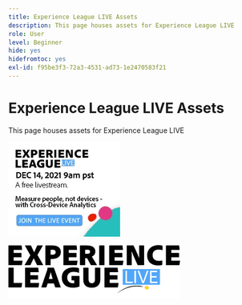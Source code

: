 ```yaml
---
title: Experience League LIVE Assets
description: This page houses assets for Experience League LIVE
role: User
level: Beginner
hide: yes
hidefromtoc: yes
exl-id: f95be3f3-72a3-4531-ad73-1e2470583f21
---
```

# Experience League LIVE Assets

This page houses assets for Experience League LIVE

![Episode 6 Sidebar Image](assets/exl-live-ep6-sidebar.jpg)

![Experience League Live Logo](assets/exl-live-logo.png)
